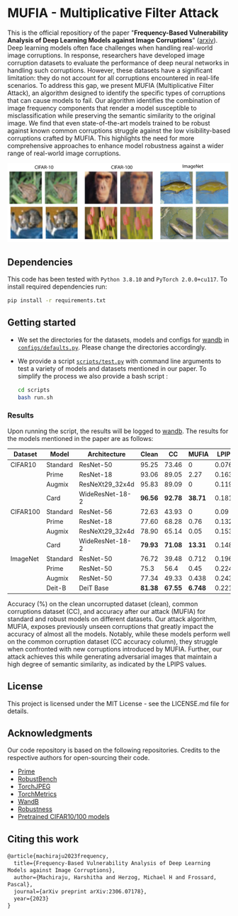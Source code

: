 # MUFIA - Multiplicative Filter Attack
This is the official repositiory of the paper "**Frequency-Based Vulnerability Analysis of Deep Learning Models against Image Corruptions**" ([arxiv](https://arxiv.org/abs/2306.07178)).
Deep learning models often face challenges when handling real-world image corruptions. In response, researchers have developed image corruption datasets to evaluate the performance of deep neural networks in handling such corruptions. However, these datasets have a significant limitation: they do not account for all corruptions encountered in real-life scenarios. To address this gap, we present MUFIA (Multiplicative Filter Attack), an algorithm designed to identify the specific types of corruptions that can cause models to fail. Our algorithm identifies the combination of image frequency components that render a model susceptible to misclassification while preserving the semantic similarity to the original image. We find that even state-of-the-art models trained to be robust against known common corruptions struggle against the low visibility-based corruptions crafted by MUFIA. This highlights the need for more comprehensive approaches to enhance model robustness against a wider range of real-world image corruptions. 

<p align="center">
    <img src="misc/mufia_samples.png"/>
</p>


## Dependencies
This code has been tested with `Python 3.8.10` and `PyTorch 2.0.0+cu117`. To install required dependencies run:

```sh
pip install -r requirements.txt
```

## Getting started
 - We set the directories for the datasets, models and configs for [wandb](https://wandb.ai/site) in [`configs/defaults.py`](config.py). Please change the directories accordingly.

- We provide a script [`scripts/test.py`](scripts/test.py) with command line arguments to test a variety of models and datasets mentioned in our paper. To simplify the process we also provide a bash script : 
    ```sh
    cd scripts
    bash run.sh
    ```


### Results

Upon running the script, the results will be logged to [wandb](https://wandb.ai/site). The results for the models mentioned in the paper are as follows:

| Dataset  	| Model    	| Architecture     	| Clean     	| CC        	| MUFIA     	| LPIPS  	|
|----------	|----------	|------------------	|-----------	|-----------	|-----------	|--------	|
| CIFAR10  	| Standard 	| ResNet-50        	| 95.25     	| 73.46     	| 0         	| 0.076  	|
|          	| Prime    	| ResNet-18        	| 93.06     	| 89.05     	| 2.27      	| 0.163  	|
|          	| Augmix   	| ResNeXt29\_32x4d 	| 95.83     	| 89.09     	| 0         	| 0.119  	|
|          	| Card     	| WideResNet-18-2  	| **96.56** 	| **92.78** 	| **38.71** 	| 0.181  	|
| CIFAR100 	| Standard 	| ResNet-56        	| 72.63     	| 43.93     	| 0         	| 0.09   	|
|          	| Prime    	| ResNet-18        	| 77.60     	| 68.28     	| 0.76      	| 0.132  	|
|          	| Augmix   	| ResNeXt29\_32x4d 	| 78.90     	| 65.14     	| 0.05      	| 0.1536 	|
|          	| Card     	| WideResNet-18-2  	| **79.93** 	| **71.08** 	| **13.31** 	| 0.148  	|
| ImageNet 	| Standard 	| ResNet-50        	| 76.72     	| 39.48     	| 0.712     	| 0.196  	|
|          	| Prime    	| ResNet-50        	| 75.3      	| 56.4      	| 0.45      	| 0.224  	|
|          	| Augmix   	| ResNet-50        	| 77.34     	| 49.33     	| 0.438     	| 0.243  	|
|          	| Deit-B   	| DeiT Base        	| **81.38** 	| **67.55** 	| **6.748** 	| 0.221  	|

Accuracy ($\%$) on the clean uncorrupted dataset (clean), common corruptions dataset (CC), and accuracy after our attack (MUFIA) for standard and robust models on different datasets. Our attack algorithm, MUFIA, exposes previously unseen corruptions that greatly impact the accuracy of almost all the models. Notably, while these models perform well on the common corruption dataset (CC accuracy column), they struggle when confronted with new corruptions introduced by MUFIA. Further, our attack achieves this while generating adversarial images that maintain a high degree of semantic similarity, as indicated by the LPIPS values.

## License
This project is licensed under the MIT License - see the LICENSE.md file for details.

## Acknowledgments
Our code repository is based on the following repositories. Credits to the respective authors for open-sourcing their code.
* [Prime](https://github.com/amodas/PRIME-augmentations)
* [RobustBench](https://robustbench.github.io/)
* [TorchJPEG](https://torchjpeg.readthedocs.io/en/latest/#)
* [TorchMetrics](https://torchmetrics.readthedocs.io/en/stable/)
* [WandB](https://wandb.ai/site)
* [Robustness](https://github.com/MadryLab/robustness)
* [Pretrained CIFAR10/100 models](https://github.com/chenyaofo/pytorch-cifar-models)

## Citing this work

```
@article{machiraju2023frequency,
  title={Frequency-Based Vulnerability Analysis of Deep Learning Models against Image Corruptions},
  author={Machiraju, Harshitha and Herzog, Michael H and Frossard, Pascal},
  journal={arXiv preprint arXiv:2306.07178},
  year={2023}
}
```